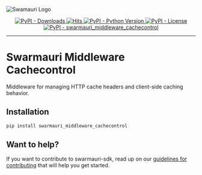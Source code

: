 ![Swamauri Logo](https://res.cloudinary.com/dbjmpekvl/image/upload/v1730099724/Swarmauri-logo-lockup-2048x757_hww01w.png)

<p align="center">
    <a href="https://pypi.org/project/swarmauri_middleware_cachecontrol/">
        <img src="https://img.shields.io/pypi/dm/swarmauri_middleware_cachecontrol" alt="PyPI - Downloads"/>
    </a>
    <a href="https://hits.sh/github.com/swarmauri/swarmauri-sdk/tree/master/pkgs/standards/swarmauri_middleware_cachecontrol/">
        <img alt="Hits" src="https://hits.sh/github.com/swarmauri/swarmauri-sdk/tree/master/pkgs/standards/swarmauri_middleware_cachecontrol.svg"/>
    </a>
    <a href="https://pypi.org/project/swarmauri_middleware_cachecontrol/">
        <img src="https://img.shields.io/pypi/pyversions/swarmauri_middleware_cachecontrol" alt="PyPI - Python Version"/>
    </a>
    <a href="https://pypi.org/project/swarmauri_middleware_cachecontrol/">
        <img src="https://img.shields.io/pypi/l/swarmauri_middleware_cachecontrol" alt="PyPI - License"/>
    </a>
    <a href="https://pypi.org/project/swarmauri_middleware_cachecontrol/">
        <img src="https://img.shields.io/pypi/v/swarmauri_middleware_cachecontrol?label=swarmauri_middleware_cachecontrol&color=green" alt="PyPI - swarmauri_middleware_cachecontrol"/>
    </a>
</p>

---

# Swarmauri Middleware Cachecontrol

Middleware for managing HTTP cache headers and client-side caching behavior.

## Installation

```bash
pip install swarmauri_middleware_cachecontrol
```

## Want to help?

If you want to contribute to swarmauri-sdk, read up on our [guidelines for contributing](https://github.com/swarmauri/swarmauri-sdk/blob/master/contributing.md) that will help you get started.
